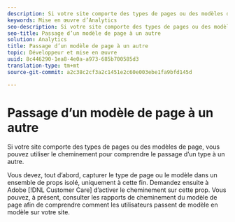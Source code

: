 ```yaml
---
description: Si votre site comporte des types de pages ou des modèles de page, vous pouvez utiliser le cheminement pour comprendre le passage d’un type à un autre.
keywords: Mise en œuvre d’Analytics
seo-description: Si votre site comporte des types de pages ou des modèles de page, vous pouvez utiliser le cheminement pour comprendre le passage d’un type à un autre.
seo-title: Passage d’un modèle de page à un autre
solution: Analytics
title: Passage d’un modèle de page à un autre
topic: Développeur et mise en œuvre
uuid: 8c446290-1ea8-4e0a-a973-685b700585d3
translation-type: tm+mt
source-git-commit: a2c38c2cf3a2c1451e2c60e003ebe1fa9bfd145d

---
```



# Passage d’un modèle de page à un autre

Si votre site comporte des types de pages ou des modèles de page, vous pouvez utiliser le cheminement pour comprendre le passage d’un type à un autre.

Vous devez, tout d’abord, capturer le type de page ou le modèle dans un ensemble de props isolé, uniquement à cette fin. Demandez ensuite à Adobe [!DNL Customer Care] d’activer le cheminement sur cette prop. Vous pouvez, à présent, consulter les rapports de cheminement du modèle de page afin de comprendre comment les utilisateurs passent de modèle en modèle sur votre site.
